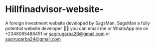 # Hillfinadvisor-website-
A foreign investment website  developed by SagsMan. 
SagsMan a fully potential website developer 👩‍💻 you can email me or WhatsApp me on
+2348065488451  or sagirugarba26@gmail.com or sagirugarba24@gmail.com 
